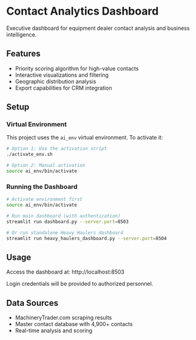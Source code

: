 # Contact Analytics Dashboard

Executive dashboard for equipment dealer contact analysis and business intelligence.

## Features
- Priority scoring algorithm for high-value contacts
- Interactive visualizations and filtering
- Geographic distribution analysis
- Export capabilities for CRM integration

## Setup

### Virtual Environment
This project uses the `ai_env` virtual environment. To activate it:

```bash
# Option 1: Use the activation script
./activate_env.sh

# Option 2: Manual activation
source ai_env/bin/activate
```

### Running the Dashboard
```bash
# Activate environment first
source ai_env/bin/activate

# Run main dashboard (with authentication)
streamlit run dashboard.py --server.port=8503

# Or run standalone Heavy Haulers dashboard
streamlit run heavy_haulers_dashboard.py --server.port=8504
```

## Usage
Access the dashboard at: http://localhost:8503

Login credentials will be provided to authorized personnel.

## Data Sources
- MachineryTrader.com scraping results
- Master contact database with 4,900+ contacts
- Real-time analysis and scoring
